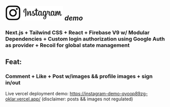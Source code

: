 ## <img src="https://github.com/oklar/instagram-demo/blob/main/public/assets/insta-logo.png?raw=true" width="48"> <img src="https://github.com/oklar/instagram-demo/blob/main/public/assets/instagram_logo.svg.png?raw=true" width="128"> <em>demo</em>

### Next.js + Tailwind CSS + React + Firebase V9 w/ Modular Dependencies + Custom login authorization using Google Auth as provider + Recoil for global state management

## Feat: 
### Comment + Like + Post w/images && profile images + sign in/out


Live vercel deployment demo:
https://instagram-demo-qyoop89zg-oklar.vercel.app/ (disclaimer: posts && images not regulated)
